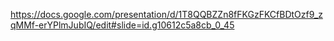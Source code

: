 https://docs.google.com/presentation/d/1T8QQBZZn8fFKGzFKCfBDtOzf9_zqMMf-erYPlmJubIQ/edit#slide=id.g10612c5a8cb_0_45
